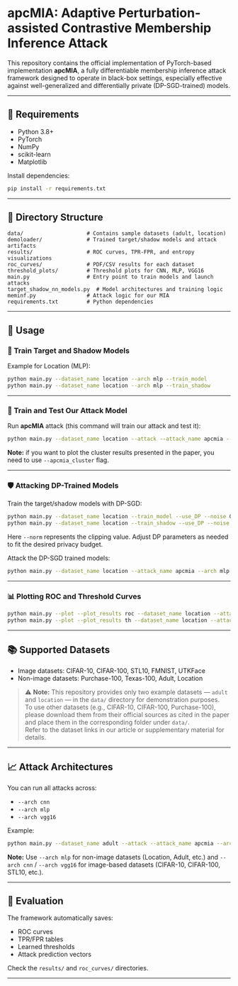 # apcMIA: Adaptive Perturbation-assisted Contrastive Membership Inference Attack

This repository contains the official implementation of PyTorch-based implementation **apcMIA**, a fully differentiable membership inference attack framework designed to operate in black-box settings, especially effective against well-generalized and differentially private (DP-SGD-trained) models.

---

## 🧠 Requirements

- Python 3.8+
- PyTorch
- NumPy
- scikit-learn
- Matplotlib

Install dependencies:

```bash
pip install -r requirements.txt
```

---

## 📁 Directory Structure

```
data/                    # Contains sample datasets (adult, location)
demoloader/              # Trained target/shadow models and attack artifacts
results/                 # ROC curves, TPR-FPR, and entropy visualizations
roc_curves/              # PDF/CSV results for each dataset
threshold_plots/         # Threshold plots for CNN, MLP, VGG16
main.py                  # Entry point to train models and launch attacks
target_shadow_nn_models.py  # Model architectures and training logic
meminf.py                # Attack logic for our MIA
requirements.txt         # Python dependencies
```

---

## 🏃 Usage

### 🔧 Train Target and Shadow Models

Example for Location (MLP):

```bash
python main.py --dataset_name location --arch mlp --train_model 
python main.py --dataset_name location --arch mlp --train_shadow
```

---

### 🚨 Train and Test Our Attack Model

Run **apcMIA** attack (this command will train our attack and test it):

```bash
python main.py --dataset_name location --attack --attack_name apcmia --arch mlp --apcmia_cluster
```

**Note:** if you want to plot the cluster results presented in the paper, you need to use `--apcmia_cluster` flag.

---

### 🛡️ Attacking DP-Trained Models

Train the target/shadow models with DP-SGD:

```bash
python main.py --dataset_name location --train_model --use_DP --noise 0.3 --norm 5 --delta 1e-5
python main.py --dataset_name location --train_shadow --use_DP --noise 0.3 --norm 5 --delta 1e-5
```

Here `--norm` represents the clipping value. Adjust DP parameters as needed to fit the desired privacy budget.

Attack the DP-SGD trained models:

```bash
python main.py --dataset_name location --attack_name apcmia --arch mlp --apcmia_cluster
```

---

### 📊 Plotting ROC and Threshold Curves

```bash
python main.py --plot --plot_results roc --dataset_name location --attack_name apcmia
python main.py --plot --plot_results th --dataset_name location --attack_name apcmia
```

---

## 📚 Supported Datasets

- Image datasets: CIFAR-10, CIFAR-100, STL10, FMNIST, UTKFace  
- Non-image datasets: Purchase-100, Texas-100, Adult, Location

> ⚠️ **Note:** This repository provides only two example datasets — `adult` and `location` — in the `data/` directory for demonstration purposes.  
To use other datasets (e.g., CIFAR-10, CIFAR-100, Purchase-100), please download them from their official sources as cited in the paper and place them in the corresponding folder under `data/`.  
Refer to the dataset links in our article or supplementary material for details.

---

## 📈 Attack Architectures

You can run all attacks across:

- `--arch cnn`
- `--arch mlp`
- `--arch vgg16`

Example:

```bash
python main.py --dataset_name adult --attack --attack_name apcmia --arch mlp --apcmia_cluster
```

**Note:** Use `--arch mlp` for non-image datasets (Location, Adult, etc.) and `--arch cnn` / `--arch vgg16` for image-based datasets (CIFAR-10, CIFAR-100, STL10, etc.).

---

## 🧪 Evaluation

The framework automatically saves:

- ROC curves
- TPR/FPR tables
- Learned thresholds
- Attack prediction vectors

Check the `results/` and `roc_curves/` directories.

---

<!-- ## 📄 Citation

If you use this code, please cite our work:

> "apcMIA: Adaptive Perturbation-based Contrastive Membership Inference Attacks." ACM CCS 2025 (under review). -->
